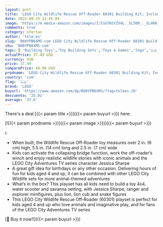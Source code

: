 ```yaml
---
layout: post
title: 'LEGO City Wildlife Rescue Off-Roader 60301 Building Kit; Includes a City Adventures TV Series Character; New 2021  157 Pieces '
date: 2022-09-25 12:45:09
image: 'https://m.media-amazon.com/images/I/51G7KGYZV4L._SL500_._SL400_.jpg'
comments: true
category: ofertas
author: 'tole.es'
slug: 'B08YPB6XMS-com LEGO City Wildlife Rescue Off-Roader 60301 Building Kit;...'
sku: 'B08YPB6XMS-com'
tags: [ 'Building Toys','Toy Building Sets','Toys & Games','lego','🇺🇸', ]
actualPrice: 37.49 USD
currency: USD
price: 37.49
comparePrice: 49.99 USD
prodname: 'LEGO City Wildlife Rescue Off-Roader 60301 Building Kit; Includes a City Adventures TV Series Character; New 2021  157 Pieces '
country: 'com'
flag: '🇺🇸'
brand: 'LEGO'
buyurl: 'https://www.amazon.com/dp/B08YPB6XMS/?tag=tolees-20'
descuento: '25.01'
average: '37.6'
---
```


There's a deal [{{< param title >}}]({{< param buyurl >}})  here:

[![{{< param prodname >}}]({{< param image >}})]({{< param buyurl >}})

ℹ️:

- When built, the Wildlife Rescue Off-Roader toy measures over 2 in. (6 cm) high, 5.5 in. (14 cm) long and 2.5 in. (7 cm) wide
- Kids can activate the collapsing bridge function, work the off-roader’s winch and enjoy realistic wildlife stories with iconic animals and the LEGO City Adventures TV series character Jessica Sharpe
- A great gift idea for birthdays or any other occasion. Delivering hours of fun for kids aged 4 and up, it can be combined with other LEGO City Wildlife sets for more animal-themed adventures
- What’s in the box? This playset has all kids need to build a toy 4x4, water scooter and savanna setting, with Jessica Sharpe, ranger and explorer minifigures, plus lion, lion cub and snake figures
- This LEGO City Wildlife Rescue Off-Roader (60301) playset is perfect for kids aged 4 and up who love animals and imaginative play, and for fans of the LEGO City Adventures TV series

[🛒 Buy it now!!]({{< param buyurl >}})
